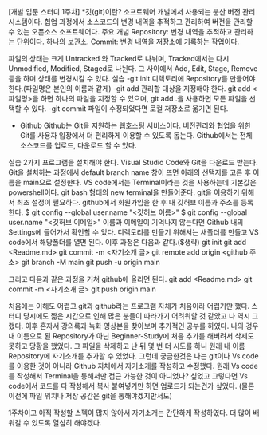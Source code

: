 [개발 입문 스터디 1주차]
*깃(git)이란?
소프트웨어 개발에서 사용되는 분산 버전 관리 시스템이다.
협업 과정에서 소스코드의 변경 내역을 추적하고 관리하여 버전을 관리할 수 있는 오픈소스 소프트웨어다. 
주요 개념
Repository: 변경 내역을 추적하고 관리하는 단위이다. 하나의 보관소.
Commit: 변경 내역을 저장소에 기록하는 작업이다.

파일의 상태는 크게 Untracked 와 Tracked로 나뉘며, Tracked에서는 다시 Unmodified, Modified, Staged로 나뉜다. 그 사이에서 Add, Edit, Stage, Remove등을 하며 상태를 변경시킬 수 있다.
실습
-git init
디렉토리에 Repository를 만들어야 한다.(파일명은 본인의 이름과 같게)
-git add
관리할 대상을 지정해야 한다.
git add <파일명>을 하면 하나의 파일을 지정할 수 있으며, git add .을 사용하면 모든 파일을 선택할 수 있다.
-git commit
파일이 수정되었다면 로컬 저장소로 옮기면 된다.

* Github
Github는 Git을 지원하는 웹호스팅 서비스이다.
버전관리와 협업을 위한 Git를 사용자 입장에서 더 편리하게 이용할 수 있도록 돕는다.
Github에서는 전체 소스코드를 업로드, 다운로드 할 수 있다.

실습
2가지 프로그램을 설치해야 한다.
Visual Studio Code와 Git을 다운로드 받는다.
Git을 설치하는 과정에서 default branch name 창이 뜨면 아래의 선택지를 고른 후 이름을 main으로 설정한다.
VS code에서는 Terminal이라는 것을 사용하는데 기본값은 powershell이다. git bash 형태의 new terminal을 만들어준다.
git을 이용하기 위해서 최초 설정이 필요하다.
github에서 회원가입을 한 후 내 깃허브 이름과 주소를 등록한다.
$ git config --global user.name "<깃허브 이름>"
$ git config --global user.name "<깃허브 이메일>"
이름과 이메일이 기억나지 않는다면 Github 내의 Settings에 들어가서 확인할 수 있다.
디렉토리를 만들기 위해서는 새폴더를 만들고 VS code에서 해당폴더를 열면 된다.
이후 과정은 다음과 같다.($생략)
git init
git add <Readme.md>
git commit -m <자기소개 글>
git remote add origin <github 주소>
git branch -M main
git push -u origin main

그리고 다음과 같은 과정을 거쳐 github에 올리면 된다.
git add <Readme.md>
git commit -m <자기소개 글>
git push origin main

처음에는 이해도 어렵고 git과 github라는 프로그램 자체가 처음이라 어렵기만 했다.
스터디 당시에도 짧은 시간으로 인해 많은 분들이 따라가기 어려워할 것 같았고 나 역시 그랬다.
이후 혼자서 강의록과 녹화 영상본을 찾아보며 추가적인 공부를 하였다.
나의 경우 내 이름으로 된 Repository가 아닌 Beginner-Study에 처음 추가를 해버려서 삭제도 못하고 당황을 했었다.
그 파일을 삭제하고 난 뒤 몇 번 더 시도를 하니 원래 내 이름 Repository에 자기소개를 추가할 수 있었다.
그런데 궁금한것은 나는 git이나 Vs code를 이용한 것이 아니라 Github 자체에서 자기소개를 작성하고 수정했다.
원래 Vs code를 작성해서 Terminal을 통해서만 접근 가능한 것이 아니었나? 싶었고
그렇다면 Vs code에서 코드를 다 작성해서 복사 붙여넣기만 하면 업로드가 되는건가 싶었다.
(물론 이전에 파일 위치나 저장 공간은 git을 통해야겠지만서도)

1주차이고 아직 작성할 스펙이 많지 않아서 자기소개는 간단하게 작성하였다.
더 많이 배워갈 수 있도록 열심히 해야겠다.